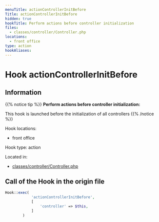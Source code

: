 ```yaml
---
menuTitle: actionControllerInitBefore
Title: actionControllerInitBefore
hidden: true
hookTitle: Perform actions before controller initialization
files:
  - classes/controller/Controller.php
locations:
  - front office
type: action
hookAliases:
---
```


# Hook actionControllerInitBefore

## Information

{{% notice tip %}}
**Perform actions before controller initialization:** 

This hook is launched before the initialization of all controllers
{{% /notice %}}

Hook locations: 
  - front office

Hook type: action

Located in: 
  - [classes/controller/Controller.php](https://github.com/PrestaShop/PrestaShop/blob/8.0.x/classes/controller/Controller.php)

## Call of the Hook in the origin file

```php
Hook::exec(
            'actionControllerInitBefore',
            [
                'controller' => $this,
            ]
        )
```